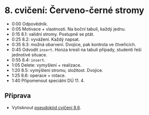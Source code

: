 # 8. cvičení: Červeno-černé stromy

* 0:00 Odpovědník.
* 0:05 Motivace + vlastnosti. Na boční tabuli, každý jednu.
* 0:15 8.1: validní stromy. Postupně se ptát.
* 0:25 8.2: vyvážení. Každý napsat.
* 0:35 8.3: možná obarvení. Dvojice, pak kontrola ve čtveřicích.
* 0:45 Odvodit `insert`. Honza kreslí na tabuli případy, studenti řeší jednotivé
       situace.
* 0:55 8.4: `insert`.
* 1:05 Delete: vymyšlení + realizace.
* 1:20 8.5: vymýšlení stromu, složitost. Dvojice.
* 1:25 8.6: operace + rotace.
* 1:40 Připomenout speciální DÚ 11. 4.

## Příprava

* Vytisknout [pseudokód cvičení 8.6](../aktivity/cv08/rotate).
